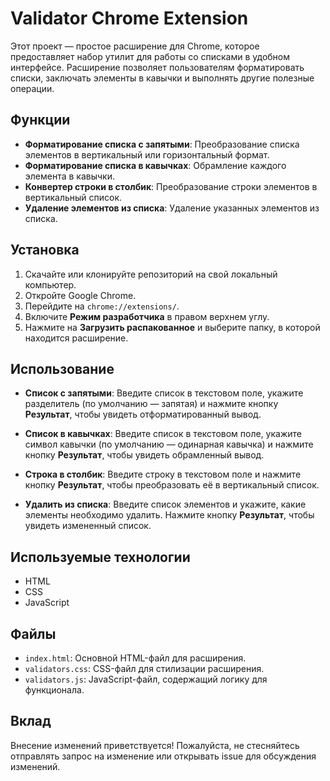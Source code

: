# Validator Chrome Extension

Этот проект — простое расширение для Chrome, которое предоставляет набор утилит для работы со списками в удобном интерфейсе. Расширение позволяет пользователям форматировать списки, заключать элементы в кавычки и выполнять другие полезные операции.

## Функции

- **Форматирование списка с запятыми**: Преобразование списка элементов в вертикальный или горизонтальный формат.
- **Форматирование списка в кавычках**: Обрамление каждого элемента в кавычки.
- **Конвертер строки в столбик**: Преобразование строки элементов в вертикальный список.
- **Удаление элементов из списка**: Удаление указанных элементов из списка.

## Установка

1. Скачайте или клонируйте репозиторий на свой локальный компьютер.
2. Откройте Google Chrome.
3. Перейдите на `chrome://extensions/`.
4. Включите **Режим разработчика** в правом верхнем углу.
5. Нажмите на **Загрузить распакованное** и выберите папку, в которой находится расширение.

## Использование

- **Список с запятыми**: Введите список в текстовом поле, укажите разделитель (по умолчанию — запятая) и нажмите кнопку **Результат**, чтобы увидеть отформатированный вывод.
  
- **Список в кавычках**: Введите список в текстовом поле, укажите символ кавычки (по умолчанию — одинарная кавычка) и нажмите кнопку **Результат**, чтобы увидеть обрамленный вывод.
  
- **Строка в столбик**: Введите строку в текстовом поле и нажмите кнопку **Результат**, чтобы преобразовать её в вертикальный список.
  
- **Удалить из списка**: Введите список элементов и укажите, какие элементы необходимо удалить. Нажмите кнопку **Результат**, чтобы увидеть измененный список.

## Используемые технологии

- HTML
- CSS
- JavaScript

## Файлы

- `index.html`: Основной HTML-файл для расширения.
- `validators.css`: CSS-файл для стилизации расширения.
- `validators.js`: JavaScript-файл, содержащий логику для функционала.

## Вклад

Внесение изменений приветствуется! Пожалуйста, не стесняйтесь отправлять запрос на изменение или открывать issue для обсуждения изменений.
